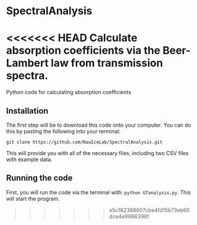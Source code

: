 # SpectralAnalysis
<<<<<<< HEAD
Calculate absorption coefficients via the Beer-Lambert law from transmission spectra.
=======
Python code for calculating absorption coefficients


## Installation
The first step will be to download this code onto your computer. You can do this by pasting the following into your terminal:

`git clone https://github.com/NauIceLab/SpectralAnalysis.git`


This will provide you with all of the necessary files, including two CSV files with example data. 


## Running the code
First, you will run the code via the terminal with: `python GTanalysis.py`. This will start the program. 
>>>>>>> e5c182388607cbe4fd15b73eb60dce4e9966398f
